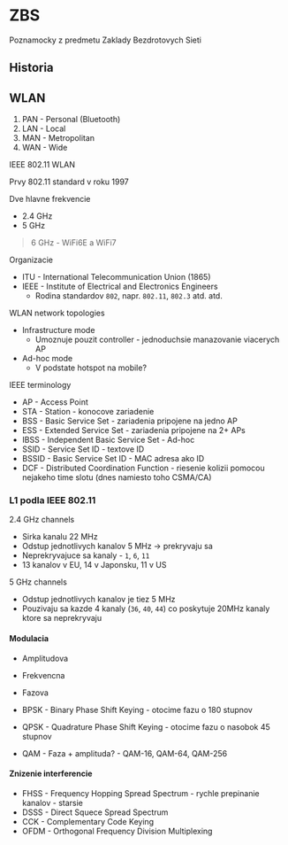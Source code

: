 # ZBS

Poznamocky z predmetu Zaklady Bezdrotovych Sieti

## Historia

## WLAN

1. PAN - Personal (Bluetooth)
2. LAN - Local
3. MAN - Metropolitan
4. WAN - Wide

IEEE 802.11 WLAN

Prvy 802.11 standard v roku 1997

Dve hlavne frekvencie

- 2.4 GHz
- 5 GHz

> 6 GHz - WiFi6E a WiFi7

Organizacie

- ITU - International Telecommunication Union (1865)
- IEEE - Institute of Electrical and Electronics Engineers
  - Rodina standardov `802`, napr. `802.11`, `802.3` atd. atd.

WLAN network topologies

- Infrastructure mode
  - Umoznuje pouzit controller - jednoduchsie manazovanie viacerych AP
- Ad-hoc mode
  - V podstate hotspot na mobile?

IEEE terminology

- AP - Access Point
- STA - Station - konocove zariadenie
- BSS - Basic Service Set - zariadenia pripojene na jedno AP
- ESS - Extended Service Set - zariadenia pripojene na 2+ APs
- IBSS - Independent Basic Service Set - Ad-hoc
- SSID - Service Set ID - textove ID
- BSSID - Basic Service Set ID - MAC adresa ako ID
- DCF - Distributed Coordination Function - riesenie kolizii pomocou nejakeho time slotu (dnes namiesto toho CSMA/CA)

### L1 podla IEEE 802.11

2.4 GHz channels

- Sirka kanalu 22 MHz
- Odstup jednotlivych kanalov 5 MHz -> prekryvaju sa
- Neprekryvajuce sa kanaly - `1`, `6`, `11`
- 13 kanalov v EU, 14 v Japonsku, 11 v US

5 GHz channels

- Odstup jednotlivych kanalov je tiez 5 MHz
- Pouzivaju sa kazde 4 kanaly (`36`, `40`, `44`) co poskytuje 20MHz kanaly ktore sa neprekryvaju

#### Modulacia

- Amplitudova
- Frekvencna
- Fazova

- BPSK - Binary Phase Shift Keying - otocime fazu o 180 stupnov
- QPSK - Quadrature Phase Shift Keying - otocime fazu o nasobok 45 stupnov
- QAM - Faza + amplituda? - QAM-16, QAM-64, QAM-256

#### Znizenie interferencie

- FHSS - Frequency Hopping Spread Spectrum - rychle prepinanie kanalov - starsie
- DSSS - Direct Squece Spread Spectrum
- CCK - Complementary Code Keying
- OFDM - Orthogonal Frequency Division Multiplexing
